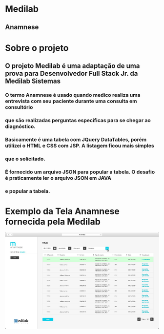 # Medilab
## Anamnese

# Sobre o projeto
## O projeto Medilab é uma adaptação de uma prova para Desenvolvedor Full Stack Jr. da Medilab Sistemas
### O termo Anamnese é usado quando medico realiza uma entrevista com seu paciente durante uma consulta em consultório 
### que são realizadas perguntas específicas para se chegar ao diagnóstico.
### Basicamente é uma tabela com JQuery DataTables, porém utilizei o HTML e CSS com JSP. A listagem ficou mais simples 
### que o solicitado.
### É fornecido um arquivo JSON para popular a tabela. O desafio é praticamente ler o arquivo JSON em JAVA
### e popular a tabela.

# Exemplo da Tela Anamnese fornecida pela Medilab
![anamnese01](https://github.com/arjios/Medilab/blob/main/Anamnese.jpg)



